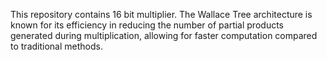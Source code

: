 This repository contains 16 bit multiplier. The Wallace Tree architecture is known for its efficiency in reducing the number of partial products generated during multiplication, allowing for faster computation compared to traditional methods.
